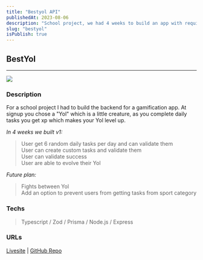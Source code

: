 ```yaml
---
title: "Bestyol API"
publishedAt: 2023-08-06
description: "School project, we had 4 weeks to build an app with requirements for a certification"
slug: "bestyol"
isPublish: true
---
```


## BestYol

---

![](/img/preview-bestyol.jpg)

### Description

For a school project I had to build the backend for a gamification app. At signup you chose a "Yol" which is a little
creature, as you complete daily tasks you get xp which makes your Yol level up.

_In 4 weeks we built v1:_
>User get 6 random daily tasks per day and can validate them <br>
>User can create custom tasks and validate them <br>
>User can validate success <br>
>User are able to evolve their Yol

_Future plan:_

>Fights between Yol <br>
>Add an option to prevent users from getting tasks from sport category

### Techs

>Typescript / Zod / Prisma / Node.js / Express

### URLs

[Livesite](https://devfinder-dreyzu.vercel.app/) | [GitHub Repo](https://github.com/tristan-derez/devfinder)

